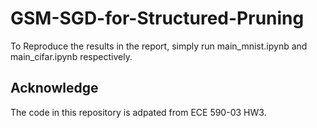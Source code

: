 # GSM-SGD-for-Structured-Pruning
To Reproduce the results in the report, simply run main_mnist.ipynb and main_cifar.ipynb respectively.

## Acknowledge
The code in this repository is adpated from ECE 590-03 HW3.
